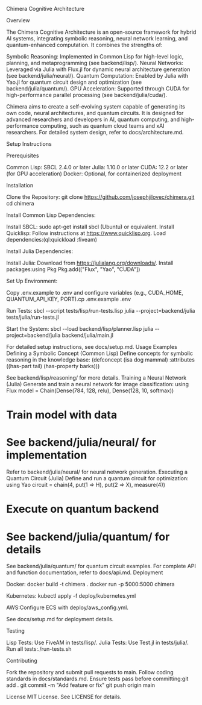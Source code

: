 Chimera Cognitive Architecture

Overview

The Chimera Cognitive Architecture is an open-source framework for hybrid AI systems, integrating symbolic reasoning, neural network learning, and quantum-enhanced computation. It combines the strengths of:

Symbolic Reasoning: Implemented in Common Lisp for high-level logic, planning, and metaprogramming (see backend/lisp/).
Neural Networks: Leveraged via Julia with Flux.jl for dynamic neural architecture generation (see backend/julia/neural/).
Quantum Computation: Enabled by Julia with Yao.jl for quantum circuit design and optimization (see backend/julia/quantum/).
GPU Acceleration: Supported through CUDA for high-performance parallel processing (see backend/julia/cuda/).

Chimera aims to create a self-evolving system capable of generating its own code, neural architectures, and quantum circuits. It is designed for advanced researchers and developers in AI, quantum computing, and high-performance computing, such as quantum cloud teams and xAI researchers. For detailed system design, refer to docs/architecture.md.

Setup Instructions

Prerequisites

Common Lisp: SBCL 2.4.0 or later
Julia: 1.10.0 or later
CUDA: 12.2 or later (for GPU acceleration)
Docker: Optional, for containerized deployment

Installation

Clone the Repository:
git clone https://github.com/josephjilovec/chimera.git
cd chimera


Install Common Lisp Dependencies:

Install SBCL: sudo apt-get install sbcl (Ubuntu) or equivalent.
Install Quicklisp: Follow instructions at https://www.quicklisp.org.
Load dependencies:(ql:quickload :fiveam)




Install Julia Dependencies:

Install Julia: Download from https://julialang.org/downloads/.
Install packages:using Pkg
Pkg.add(["Flux", "Yao", "CUDA"])




Set Up Environment:

Copy .env.example to .env and configure variables (e.g., CUDA_HOME, QUANTUM_API_KEY, PORT).cp .env.example .env




Run Tests:
sbcl --script tests/lisp/run-tests.lisp
julia --project=backend/julia tests/julia/run-tests.jl


Start the System:
sbcl --load backend/lisp/planner.lisp
julia --project=backend/julia backend/julia/main.jl



For detailed setup instructions, see docs/setup.md.
Usage Examples
Defining a Symbolic Concept (Common Lisp)
Define concepts for symbolic reasoning in the knowledge base:
(defconcept (isa dog mammal)
  :attributes ((has-part tail) (has-property barks)))

See backend/lisp/reasoning/ for more details.
Training a Neural Network (Julia)
Generate and train a neural network for image classification:
using Flux
model = Chain(Dense(784, 128, relu), Dense(128, 10, softmax))
# Train model with data
# See backend/julia/neural/ for implementation

Refer to backend/julia/neural/ for neural network generation.
Executing a Quantum Circuit (Julia)
Define and run a quantum circuit for optimization:
using Yao
circuit = chain(4, put(1 => H), put(2 => X), measure(4))
# Execute on quantum backend
# See backend/julia/quantum/ for details

See backend/julia/quantum/ for quantum circuit examples.
For complete API and function documentation, refer to docs/api.md.
Deployment

Docker:
docker build -t chimera .
docker run -p 5000:5000 chimera


Kubernetes:
kubectl apply -f deploy/kubernetes.yml


AWS:Configure ECS with deploy/aws_config.yml.


See docs/setup.md for deployment details.

Testing

Lisp Tests: Use FiveAM in tests/lisp/.
Julia Tests: Use Test.jl in tests/julia/.
Run all tests:./run-tests.sh



Contributing

Fork the repository and submit pull requests to main.
Follow coding standards in docs/standards.md.
Ensure tests pass before committing:git add .
git commit -m "Add feature or fix"
git push origin main



License
MIT License. See LICENSE for details.
